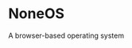 # NoneOS

A browser-based operating system

<!-- run codegen: npx playwright codegen demo.playwright.dev/todomvc -->